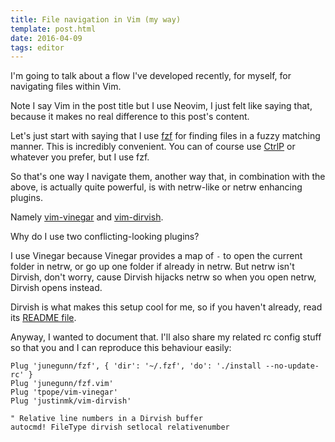 ```yaml
---
title: File navigation in Vim (my way)
template: post.html
date: 2016-04-09
tags: editor
---
```


I'm going to talk about a flow I've developed recently, for myself, for
navigating files within Vim.

Note I say Vim in the post title but I use Neovim, I just felt like saying that,
because it makes no real difference to this post's content.

Let's just start with saying that I use [fzf][fzf] for finding files in a fuzzy
matching manner.  This is incredibly convenient.  You can of course use
[CtrlP][ctrlp] or whatever you prefer, but I use fzf.

[fzf]: https://github.com/junegunn/fzf
[ctrlp]: https://github.com/ctrlpvim/ctrlp.vim

So that's one way I navigate them, another way that, in combination with the
above, is actually quite powerful, is with netrw-like or netrw enhancing
plugins.

Namely [vim-vinegar][vinegar] and [vim-dirvish][dirvish].

[vinegar]: https://github.com/tpope/vim-vinegar
[dirvish]: https://github.com/justinmk/vim-dirvish

Why do I use two conflicting-looking plugins?

I use Vinegar because Vinegar provides a map of `-` to open the current folder
in netrw, or go up one folder if already in netrw. But netrw isn't Dirvish,
don't worry, cause Dirvish hijacks netrw so when you open netrw, Dirvish opens
instead.

Dirvish is what makes this setup cool for me, so if you haven't already, read
its [README file][dirvish-readme].

[dirvish-readme]: https://github.com/justinmk/vim-dirvish#readme

Anyway, I wanted to document that.  I'll also share my related rc config stuff
so that you and I can reproduce this behaviour easily:

```
Plug 'junegunn/fzf', { 'dir': '~/.fzf', 'do': './install --no-update-rc' }
Plug 'junegunn/fzf.vim'
Plug 'tpope/vim-vinegar'
Plug 'justinmk/vim-dirvish'

" Relative line numbers in a Dirvish buffer
autocmd! FileType dirvish setlocal relativenumber
```
